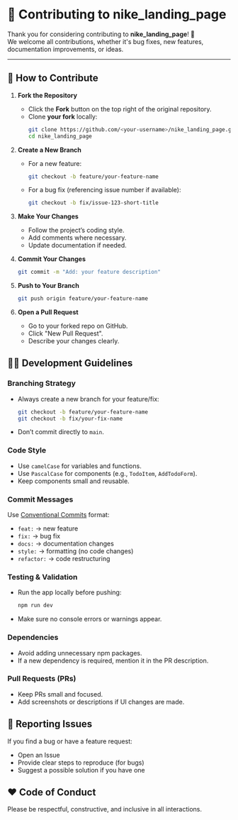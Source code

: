 # 🤝 Contributing to nike_landing_page

Thank you for considering contributing to **nike_landing_page**! 🎉  
We welcome all contributions, whether it's bug fixes, new features, documentation improvements, or ideas.

---

## 🚀 How to Contribute

1. **Fork the Repository**
    - Click the **Fork** button on the top right of the original repository.
    - Clone **your fork** locally:
      ```bash
      git clone https://github.com/<your-username>/nike_landing_page.git
      cd nike_landing_page
      ```

2. **Create a New Branch**
    - For a new feature:
      ```bash
      git checkout -b feature/your-feature-name
      ```
    - For a bug fix (referencing issue number if available):
      ```bash
      git checkout -b fix/issue-123-short-title
      ```

3. **Make Your Changes**
    - Follow the project’s coding style.
    - Add comments where necessary.
    - Update documentation if needed.

4. **Commit Your Changes**
    ```bash
    git commit -m "Add: your feature description"
    ```

5. **Push to Your Branch**
    ```bash
    git push origin feature/your-feature-name
    ```

6. **Open a Pull Request**
    - Go to your forked repo on GitHub.
    - Click "New Pull Request".
    - Describe your changes clearly.

## 🧑‍💻 Development Guidelines

### Branching Strategy

- Always create a new branch for your feature/fix:
  ```bash
  git checkout -b feature/your-feature-name
  git checkout -b fix/your-fix-name
  ```
- Don’t commit directly to `main`.

### Code Style

- Use `camelCase` for variables and functions.
- Use `PascalCase` for components (e.g., `TodoItem`, `AddTodoForm`).
- Keep components small and reusable.

### Commit Messages

Use [Conventional Commits](https://www.conventionalcommits.org/) format:

- `feat:` → new feature
- `fix:` → bug fix
- `docs:` → documentation changes
- `style:` → formatting (no code changes)
- `refactor:` → code restructuring

### Testing & Validation

- Run the app locally before pushing:
  ```bash
  npm run dev
  ```
- Make sure no console errors or warnings appear.

### Dependencies

- Avoid adding unnecessary npm packages.
- If a new dependency is required, mention it in the PR description.

### Pull Requests (PRs)

- Keep PRs small and focused.
- Add screenshots or descriptions if UI changes are made.

## 🐛 Reporting Issues

If you find a bug or have a feature request:

- Open an Issue
- Provide clear steps to reproduce (for bugs)
- Suggest a possible solution if you have one

## ❤️ Code of Conduct

Please be respectful, constructive, and inclusive in all interactions.
